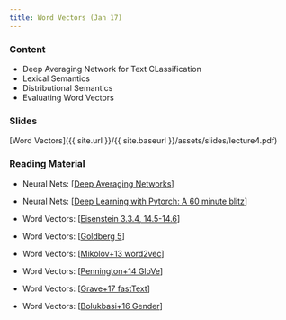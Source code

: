 ```yaml
---
title: Word Vectors (Jan 17)
---
```


### Content

* Deep Averaging Network for Text CLassification
* Lexical Semantics
* Distributional Semantics
* Evaluating Word Vectors

### Slides
[Word Vectors]({{ site.url }}/{{ site.baseurl }}/assets/slides/lecture4.pdf)

### Reading Material 
- Neural Nets: [[Deep Averaging Networks](https://aclanthology.org/P15-1162/)]

- Neural Nets: [[Deep Learning with Pytorch: A 60 minute blitz](https://pytorch.org/tutorials/beginner/deep_learning_60min_blitz.html)]

- Word Vectors: [[Eisenstein 3.3.4, 14.5-14.6](https://github.com/jacobeisenstein/gt-nlp-class/blob/master/notes/eisenstein-nlp-notes.pdf)]

- Word Vectors: [[Goldberg 5](https://u.cs.biu.ac.il/~yogo/nnlp.pdf)]

- Word Vectors: [[Mikolov+13 word2vec](https://arxiv.org/pdf/1301.3781)]

- Word Vectors: [[Pennington+14 GloVe](https://nlp.stanford.edu/pubs/glove.pdf)]

- Word Vectors: [[Grave+17 fastText](https://arxiv.org/abs/1607.04606)]
- Word Vectors: [[Bolukbasi+16 Gender](https://arxiv.org/pdf/1607.06520)]

